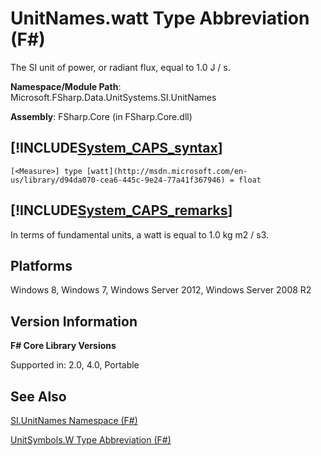 # UnitNames.watt Type Abbreviation (F#)

The SI unit of power, or radiant flux, equal to 1.0 J / s.

**Namespace/Module Path**: Microsoft.FSharp.Data.UnitSystems.SI.UnitNames

**Assembly**: FSharp.Core (in FSharp.Core.dll)


## [!INCLUDE[System_CAPS_syntax](//System/Token/System_CAPS_syntax_md.md)]

```
[<Measure>] type [watt](http://msdn.microsoft.com/en-us/library/d94da070-cea6-445c-9e24-77a41f367946) = float
```

## [!INCLUDE[System_CAPS_remarks](//System/Token/System_CAPS_remarks_md.md)]
In terms of fundamental units, a watt is equal to 1.0 kg m2 / s3.


## Platforms
Windows 8, Windows 7, Windows Server 2012, Windows Server 2008 R2


## Version Information
**F# Core Library Versions**

Supported in: 2.0, 4.0, Portable




## See Also
[SI.UnitNames Namespace &#40;F&#35;&#41;](SI.UnitNames+Namespace+28%F%2329%.md)

[UnitSymbols.W Type Abbreviation &#40;F&#35;&#41;](UnitSymbols.W+Type+Abbreviation+28%F%2329%.md)

